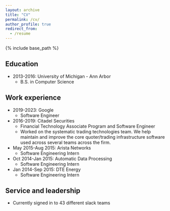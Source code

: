```yaml
---
layout: archive
title: "CV"
permalink: /cv/
author_profile: true
redirect_from:
  - /resume
---
```


{% include base_path %}

## Education
* 2013-2016: University of Michigan - Ann Arbor
	*	B.S. in Computer Science

## Work experience
* 2019-2023: Google
  * Software Engineer
* 2016-2019: Citadel Securities
  * Financial Technology Associate Program and Software Engineer
  * Worked on the systematic trading technologies team. We help maintain and improve the core quoter/trading infrastructure software used across several teams across the firm.
* May 2015-Aug 2015: Arista Networks
  * Software Engineering Intern
* Oct 2014-Jan 2015: Automatic Data Processing
  * Software Engineering Intern
* Jan 2014-Sep 2015: DTE Energy
  * Software Engineering Intern

## Service and leadership
* Currently signed in to 43 different slack teams
